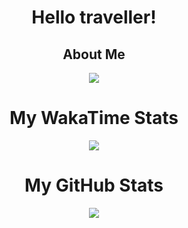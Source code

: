 <h1 align='center'>Hello traveller!</h1>
<h2 align='center'>About Me</h2>
<div align='center'>
  <img src="https://img.shields.io/openjdk"></img>


</div>




<div align='center'>
  <h1 align='center'>My WakaTime Stats</h1>
  <img align='center' src="https://github-readme-stats.vercel.app/api/wakatime?username=YodaForce157&theme=onedark&layout=compact&show_icons=true&hide=ini,gradle,groovy,textmate,properties,text,xaml,kotlin,Gitignore,Gitexclude,json,xml,markdown"></img>
</div>

<h1 align='center'>My GitHub Stats</h2>
<div align='center'>
  <img align='center' src="https://github-readme-stats.vercel.app/api?username=YodaForce157&layout=compact&show_icons=true&count_private=true&theme=onedark"/>
</div>
